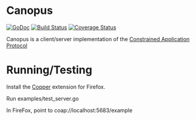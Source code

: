 # Canopus

[![GoDoc](https://godoc.org/github.com/zubairhamed/canopus?status.svg)](https://godoc.org/github.com/zubairhamed/canopus)
[![Build Status](https://drone.io/github.com/zubairhamed/canopus/status.png)](https://drone.io/github.com/zubairhamed/canopus/latest)
[![Coverage Status](https://coveralls.io/repos/zubairhamed/canopus/badge.svg?branch=master)](https://coveralls.io/r/zubairhamed/canopus?branch=master)

Canopus is a client/server implementation of the [Constrained Application Protocol][RFC7252]

[RFC7252]: http://tools.ietf.org/html/rfc7252

# Running/Testing

Install the [Copper][CuExt] extension for Firefox.

Run examples/test_server.go

In FireFox, point to coap://localhost:5683/example

[CuExt]: https://addons.mozilla.org/en-US/firefox/addon/copper-270430/

